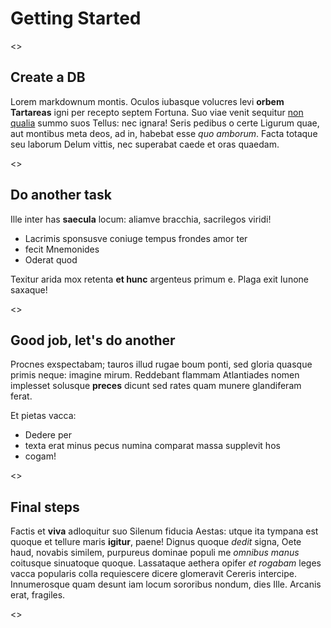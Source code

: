 # Getting Started

<<AppState>>

## Create a DB

Lorem markdownum montis. Oculos iubasque volucres levi **orbem Tartareas** igni
per recepto septem Fortuna. Suo viae venit sequitur [non
qualia](http://dilectu-breve.org/transitus-poenae) summo suos Tellus: nec
ignara! Seris pedibus o certe Ligurum quae, aut montibus meta deos, ad in,
habebat esse *quo amborum*. Facta totaque seu laborum Delum vittis, nec
superabat caede et oras quaedam.

<<CreateDBButton>>

## Do another task

Ille inter has **saecula** locum: aliamve bracchia, sacrilegos viridi! 
- Lacrimis sponsusve coniuge tempus frondes amor ter 
- fecit Mnemonides 
- Oderat quod

Texitur arida mox retenta **et hunc** argenteus primum e. Plaga exit Iunone
saxaque!

<<CreateDBButton>>

## Good job, let's do another

Procnes exspectabam; tauros illud rugae boum ponti, sed gloria quasque primis
neque: imagine mirum. Reddebant flammam Atlantiades nomen implesset solusque
**preces** dicunt sed rates quam munere glandiferam ferat. 

Et pietas vacca: 
- Dedere per 
- texta erat minus pecus numina comparat massa supplevit hos
- cogam!

<<CreateDBButton>>

## Final steps

Factis et **viva** adloquitur suo Silenum fiducia Aestas: utque ita tympana est
quoque et tellure maris **igitur**, paene! Dignus quoque *dedit* signa, Oete
haud, novabis similem, purpureus dominae populi me *omnibus manus* coitusque
sinuatoque quoque. Lassataque aethera opifer *et rogabam* leges vacca popularis
colla requiescere dicere glomeravit Cereris intercipe. Innumerosque quam desunt
iam locum sororibus nondum, dies Ille. Arcanis erat, fragiles.

<<CreateDBButton>>